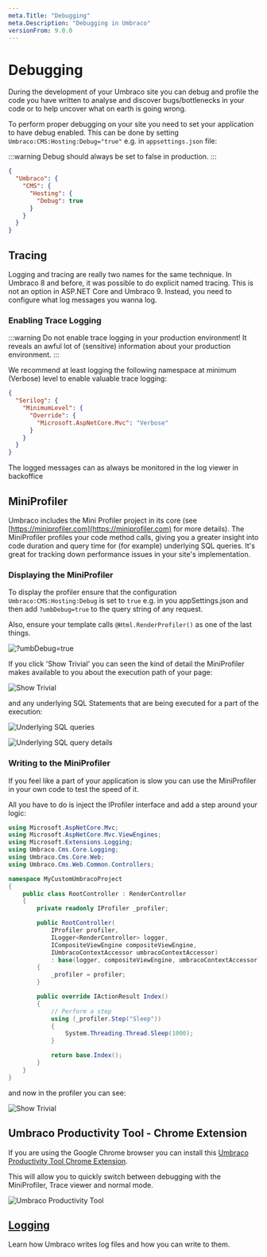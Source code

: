 ```yaml
---
meta.Title: "Debugging"
meta.Description: "Debugging in Umbraco"
versionFrom: 9.0.0
---
```


# Debugging

During the development of your Umbraco site you can debug and profile the code you have written to analyse and discover bugs/bottlenecks in your code or to help uncover what on earth is going wrong.

To perform proper debugging on your site you need to set your application to have debug enabled.
This can be done by setting `Umbraco:CMS:Hosting:Debug="true"` e.g. in `appsettings.json`  file:

:::warning
Debug should always be set to false in production.
:::

```json
{
  "Umbraco": {
    "CMS": {
      "Hosting": {
        "Debug": true
      }
    }
  }
}
```

## Tracing

Logging and tracing are really two names for the same technique. In Umbraco 8 and before, it was possible to do explicit named tracing. This is not an option in ASP.NET Core and Umbraco 9.
Instead, you need to configure what log messages you wanna log.

### Enabling Trace Logging

:::warning
Do not enable trace logging in your production environment! It reveals an awful lot of (sensitive) information about your production environment.
:::


We recommend at least logging the following namespace at minimum (Verbose) level to enable valuable trace logging:

```json
{
  "Serilog": {
    "MinimumLevel": {
      "Override": {
        "Microsoft.AspNetCore.Mvc": "Verbose"
      }
    }
  }
}

```
The logged messages can as always be monitored in the log viewer in backoffice


## MiniProfiler

Umbraco includes the Mini Profiler project in its core (see [https://miniprofiler.com](https://miniprofiler.com) for more details).
The MiniProfiler profiles your code method calls, giving you a greater insight into code duration and query time for (for example) underlying SQL queries.
 It's great for tracking down performance issues in your site's implementation.

### Displaying the MiniProfiler

To display the profiler ensure that the configuration `Umbraco:CMS:Hosting:Debug` is set to `true` e.g. in you appSettings.json and then add `?umbDebug=true` to the query string of any request.

Also, ensure your template calls `@Html.RenderProfiler()` as one of the last things.


![?umbDebug=true](images/v8-miniprofiler-view.png)

If you click 'Show Trivial' you can seen the kind of detail the MiniProfiler makes available to you about the execution path of your page:

![Show Trivial](images/v8-miniprofiler-trivial.png)

and any underlying SQL Statements that are being executed for a part of the execution:

![Underlying SQL queries](images/v8-miniprofiler-sql-trigger.png)

![Underlying SQL query details](images/v8-miniprofiler-sql-details.png)

### Writing to the MiniProfiler

If you feel like a part of your application is slow you can use the MiniProfiler in your own code to test the speed of it.

All you have to do is inject the IProfiler interface and add a step around your logic:

```csharp
using Microsoft.AspNetCore.Mvc;
using Microsoft.AspNetCore.Mvc.ViewEngines;
using Microsoft.Extensions.Logging;
using Umbraco.Cms.Core.Logging;
using Umbraco.Cms.Core.Web;
using Umbraco.Cms.Web.Common.Controllers;

namespace MyCustomUmbracoProject
{
    public class RootController : RenderController
    {
        private readonly IProfiler _profiler;

        public RootController(
            IProfiler profiler,
            ILogger<RenderController> logger,
            ICompositeViewEngine compositeViewEngine,
            IUmbracoContextAccessor umbracoContextAccessor)
            : base(logger, compositeViewEngine, umbracoContextAccessor)
        {
            _profiler = profiler;
        }

        public override IActionResult Index()
        {
            // Perform a step
            using (_profiler.Step("Sleep"))
            {
                System.Threading.Thread.Sleep(1000);
            }

            return base.Index();
        }
    }
}
```

and now in the profiler you can see:

![Show Trivial](images/v8-miniprofiler-write.png)

## Umbraco Productivity Tool - Chrome Extension

If you are using the Google Chrome browser you can install this [Umbraco Productivity Tool Chrome Extension](https://chrome.google.com/webstore/detail/umbraco-productivity/kepkgaeokeknlghbiiipbhgclikjgkdp?hl=en).

This will allow you to quickly switch between debugging with the MiniProfiler, Trace viewer and normal mode.

![Umbraco Productivity Tool](images/chrome-tool.png)

## [Logging](Logging/)

Learn how Umbraco writes log files and how you can write to them.
